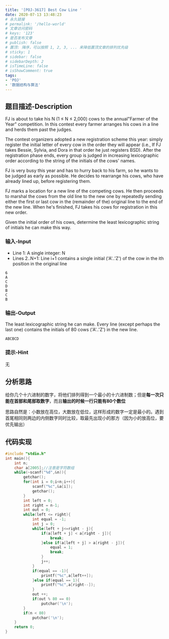 ```yaml
---
title: '[POJ-3617] Best Cow Line '
date: 2020-07-13 13:48:23
# 永久链接
# permalink: '/hello-world'
# 文章访问密码
# keys: '123'
# 是否发布文章
# publish: false
# 置顶: 降序，可以按照 1, 2, 3, ... 来降低置顶文章的排列优先级
# sticky: 1
# sidebar: false
# sidebarDepth: 2
# isTimeLine: false
# isShowComment: true
tags:
- 'POJ'
- '数据结构与算法'
---
```


## 题目描述-Description
FJ is about to take his N (1 ≤ N ≤ 2,000) cows to the annual"Farmer of the Year" competition. In this contest every farmer arranges his cows in a line and herds them past the judges.

The contest organizers adopted a new registration scheme this year: simply register the initial letter of every cow in the order they will appear (i.e., If FJ takes Bessie, Sylvia, and Dora in that order he just registers BSD). After the registration phase ends, every group is judged in increasing lexicographic order according to the string of the initials of the cows' names.

FJ is very busy this year and has to hurry back to his farm, so he wants to be judged as early as possible. He decides to rearrange his cows, who have already lined up, before registering them.

FJ marks a location for a new line of the competing cows. He then proceeds to marshal the cows from the old line to the new one by repeatedly sending either the first or last cow in the (remainder of the) original line to the end of the new line. When he's finished, FJ takes his cows for registration in this new order.

Given the initial order of his cows, determine the least lexicographic string of initials he can make this way.
### 输入-Input
* Line 1: A single integer: N
* Lines 2..N+1: Line i+1 contains a single initial ('A'..'Z') of the cow in the ith position in the original line
```
6
A
C
D
B
C
B
```
### 输出-Output
The least lexicographic string he can make. Every line (except perhaps the last one) contains the initials of 80 cows ('A'..'Z') in the new line.
```
ABCBCD
```
### 提示-Hint
无
## 分析思路
给你几个十六进制的数字，将他们排列得到一个最小的十六进制数；但是**每一次只能在首部和尾部取数字**，而且**输出的时候一行只能有80个数位**

思路自然是：小数放在高位，大数放在低位，这样形成的数字一定是最小的。遇到首尾相同则两边的内侧数字同时比较，取最先出现小的那方（因为小的放高位，要优先输出）

## 代码实现
```c
#include "stdio.h"
int main(){
    int n;
    char a[2005];//注意是字符数组
    while(~scanf("%d",&n)){
        getchar();
        for(int i = 0;i<n;i++){
            scanf("%c",&a[i]);
            getchar();
        }
        int left = 0;
        int right = n-1;
        int out = 0;
        while(left <= right){
            int equal = -1;
            int j = 0;
            while(left + j<=right - j){
                if(a[left + j] < a[right - j]){
                    break;
                }else if(a[left + j] > a[right - j]){
                    equal = 1;
                    break;
                }
                j++;
            }
            if(equal == -1){
                printf("%c",a[left++]);
            }else if(equal == 1){
                printf("%c",a[right--]);
            }
            out ++;
            if(out % 80 == 0)
                putchar('\n');
        }
        if(n < 80)
            putchar('\n');
    }
    return 0;
}
```
